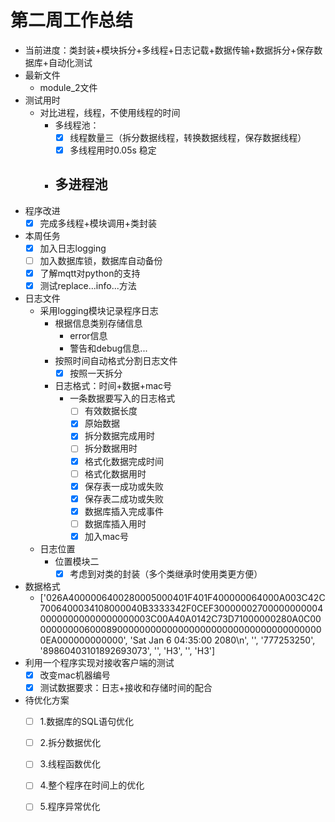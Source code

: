 # 第二周工作总结

- 当前进度：类封装+模块拆分+多线程+日志记载+数据传输+数据拆分+保存数据库+自动化测试
- 最新文件
  - module_2文件
- 测试用时
  - 对比进程，线程，不使用线程的时间
    - 多线程池：
      - [x] 线程数量三（拆分数据线程，转换数据线程，保存数据线程）
      - [x] 多线程用时0.05s 稳定
    - 多进程池
      - 
- 程序改进
  - [x] 完成多线程+模块调用+类封装
- 本周任务
  - [x] 加入日志logging
  - [ ] 加入数据库锁，数据库自动备份
  - [x] 了解mqtt对python的支持
  - [x] 测试replace...info...方法
- 日志文件
  - 采用logging模块记录程序日志
    - 根据信息类别存储信息
      - error信息
      - 警告和debug信息...
    - 按照时间自动格式分割日志文件
      - [x] 按照一天拆分 
    - 日志格式：时间+数据+mac号
      - 一条数据要写入的日志格式
        - [ ] 有效数据长度
        - [x] 原始数据
        - [x] 拆分数据完成用时
        - [ ] 拆分数据用时
        - [x] 格式化数据完成时间
        - [ ] 格式化数据用时
        - [x] 保存表一成功或失败
        - [x] 保存表二成功或失败
        - [x] 数据库插入完成事件
        - [ ] 数据库插入用时
        - [x] 加入mac号
  - 日志位置
    - 位置模块二
      - [x] 考虑到对类的封装（多个类继承时使用类更方便）
- 数据格式
  - ['026A4000006400280005000401F401F400000064000A003C42C7006400034108000040B3333342F0CEF3000000270000000000400000000000000000003C00A40A0142C73D71000000280A0C000000000060008900000000000000000000000000000000000000EA000000000000', 'Sat Jan  6 04:35:00 2080\\n', '', '777253250', '89860403101892693073', '', 'H3', '', 'H3']
- 利用一个程序实现对接收客户端的测试
  - [x] 改变mac机器编号
  - [x] 测试数据要求：日志+接收和存储时间的配合
- 待优化方案
  - [ ] 1.数据库的SQL语句优化
  - [ ] 2.拆分数据优化
  - [ ] 3.线程函数优化
  - [ ] 4.整个程序在时间上的优化
  - [ ] 5.程序异常优化


